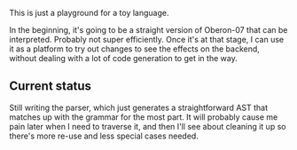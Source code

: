 This is just a playground for a toy language.

In the beginning, it's going to be a straight version of Oberon-07 that 
can be interpreted.  Probably not super efficiently. Once it's at that stage, 
I can use it as a platform to try out changes to see the effects on the
backend, without dealing with a lot of code generation to get in the way.

## Current status
Still writing the parser, which just generates a straightforward AST
that matches up with the grammar for the most part.  It will probably
cause me pain later when I need to traverse it, and then I'll see
about cleaning it up so there's more re-use and less special cases
needed.

